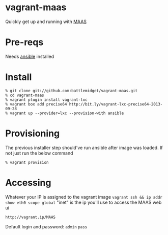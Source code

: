 vagrant-maas
============

Quickly get up and running with [MAAS][2]

# Pre-reqs

Needs [ansible][1] installed

# Install

```
% git clone git://github.com:battlemidget/vagrant-maas.git
% cd vagrant-maas
% vagrant plugin install vagrant-lxc
% vagrant box add precise64 http://bit.ly/vagrant-lxc-precise64-2013-09-28
% vagrant up --provider=lxc --provision-with ansible
```

# Provisioning

The previous installer step should've run ansible after image was loaded. If not just run the below command

```
% vagrant provision
```

# Accessing

Whatever your IP is assigned to the vagrant image `vagrant ssh && ip addr show eth0 scope global` "inet" is the ip you'll use to access the MAAS web ui

`http://vagrant.ip/MAAS`

Default login and password: `admin` `pass`

 [1]: http://ansibleworks.com/docs/gettingstarted.html#ubuntu-and-debian
 [2]: http://maas.ubuntu.com
